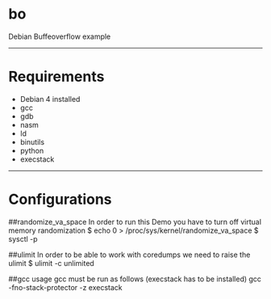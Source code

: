 # bo
Debian Buffeoverflow example
***
# Requirements
* Debian 4 installed
* gcc
* gdb
* nasm
* ld
* binutils
* python
* execstack

***

# Configurations
##randomize_va_space
In order to run this Demo you have to turn off virtual memory randomization
  $ echo 0 > /proc/sys/kernel/randomize_va_space
	$ sysctl -p

##ulimit
In order to be able to work with coredumps we need to raise the ulimit
  $ ulimit -c unlimited

##gcc usage
gcc must be run as follows (execstack has to be installed)
  gcc -fno-stack-protector -z execstack

